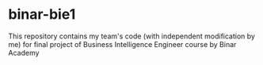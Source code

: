 # binar-bie1
This repository contains my team's code (with independent modification by me) for final project of Business Intelligence Engineer course by Binar Academy
